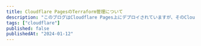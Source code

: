 ```yaml
---
title: Cloudflare PagesのTerraform管理について
description: "このブログはCloudflare Pages上にデプロイされていますが、そのCloudflare Pagesおよびその他サービスの設定管理をTerraformで行っています。その中で得られた知見について書いています。"
tags: ["cloudflare"]
published: false
publishedAt: "2024-01-12"
---
```


